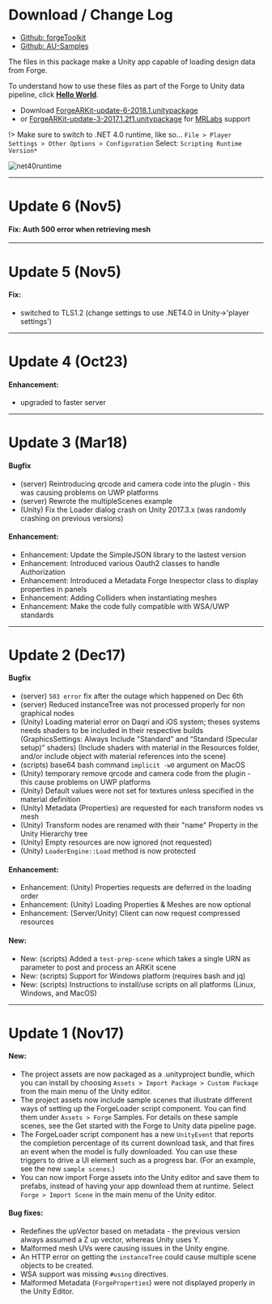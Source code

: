 # Download / Change Log

- [Github: forgeToolkit](https://github.com/wallabyway/forgeToolkit)
- [Github: AU-Samples](https://github.com/wallabyway/forgetoolkitsamples)


The files in this package make a Unity app capable of loading design data from Forge.

To understand how to use these files as part of the Forge to Unity data pipeline, click [**Hello World**](helloworld.md).

* Download [ForgeARKit-update-6-2018.1.unitypackage](https://github.com/wallabyway/ARVRToolkit/files/2602340/ForgeARKit-update-6-2018.1.unitypackage.zip)
* or [ForgeARKit-update-3-2017.1.2f1.unitypackage](http://forgetoolkit.com/unity/ForgeARKit-update-3-2017.1.2f1.unitypackage) for
  [MRLabs](https://github.com/Microsoft/MRDesignLabs_Unity) support

!> Make sure to switch to .NET 4.0 runtime, like so... `File > Player Settings > Other Options > Configuration` Select: `Scripting Runtime Version*`

![net40runtime](https://user-images.githubusercontent.com/440241/48244190-490eac80-e399-11e8-809a-551efe2e01e6.png)

---
# Update 6 (Nov5)

#### Fix: Auth 500 error when retrieving mesh

---
# Update 5 (Nov5)

#### Fix:
- switched to TLS1.2 (change settings to use .NET4.0 in Unity->'player settings')


---
# Update 4 (Oct23)

#### Enhancement:
- upgraded to faster server


---
# Update 3 (Mar18)

#### Bugfix
- (server) Reintroducing qrcode and camera code into the plugin - this was causing problems on UWP platforms
- (server) Rewrote the multipleScenes example
- (Unity) Fix the Loader dialog crash on Unity 2017.3.x (was randomly crashing on previous versions)

#### Enhancement:
- Enhancement: Update the SimpleJSON library to the lastest version
- Enhancement: Introduced various Oauth2 classes to handle Authorization
- Enhancement: Introduced a Metadata Forge Inespector class to display properties in panels
- Enhancement: Adding Colliders when instantiating meshes
- Enhancement: Make the code fully compatible with WSA/UWP standards

---
# Update 2 (Dec17)

#### Bugfix
- (server) `503 error` fix after the outage which happened on Dec 6th
- (server) Reduced instanceTree was not processed properly for non graphical nodes
- (Unity) Loading material error on Daqri and iOS system; theses systems needs shaders to be included in their respective builds
(GraphicsSettings: Always Include "Standard” and “Standard (Specular setup)” shaders)
(Include shaders with material in the Resources folder, and/or include object with material references into the scene)
- (scripts) base64 bash command `implicit -w0` argument on MacOS
- (Unity) temporary remove qrcode and camera code from the plugin - this cause problems on UWP platforms
- (Unity) Default values were not set for textures unless specified in the material definition
- (Unity) Metadata (Properties) are requested for each transform nodes vs mesh
- (Unity) Transform nodes are renamed with their "name" Property in the Unity Hierarchy tree
- (Unity) Empty resources are now ignored (not requested)
- (Unity) `LoaderEngine::Load` method is now protected

#### Enhancement:
- Enhancement: (Unity) Properties requests are deferred in the loading order
- Enhancement: (Unity) Loading Properties & Meshes are now optional
- Enhancement: (Server/Unity) Client can now request compressed resources

#### New:
- New: (scripts) Added a `test-prep-scene` which takes a single URN as parameter to post and process an ARKit scene
- New: (scripts) Support for Windows platform (requires bash and jq)
- New: (scripts) Instructions to install/use scripts on all platforms (Linux, Windows, and MacOS)

---
# Update 1 (Nov17)

#### New:
- The project assets are now packaged as a .unityproject bundle, which you can install by choosing `Assets > Import Package > Custom Package` from the main menu of the Unity editor.
- The project assets now include sample scenes that illustrate different ways of setting up the ForgeLoader script component. You can find them under `Assets > Forge` Samples.
For details on these sample scenes, see the Get started with the Forge to Unity data pipeline page.
- The ForgeLoader script component has a new `UnityEvent` that reports the completion percentage of its current download task, and that fires an event when the model is fully downloaded. You can use these triggers to drive a UI element such as a progress bar. (For an example, see the new `sample scenes`.)
- You can now import Forge assets into the Unity editor and save them to prefabs, instead of having your app download them at runtime. Select `Forge > Import Scene` in the main menu of the Unity editor.

#### Bug fixes:
- Redefines the upVector based on metadata - the previous version always assumed a Z up vector, whereas Unity uses Y.
- Malformed mesh UVs were causing issues in the Unity engine.
- An HTTP error on getting the `instanceTree` could cause multiple scene objects to be created.
- WSA support was missing `#using` directives.
- Malformed Metadata (`ForgeProperties`) were not displayed properly in the Unity Editor.


